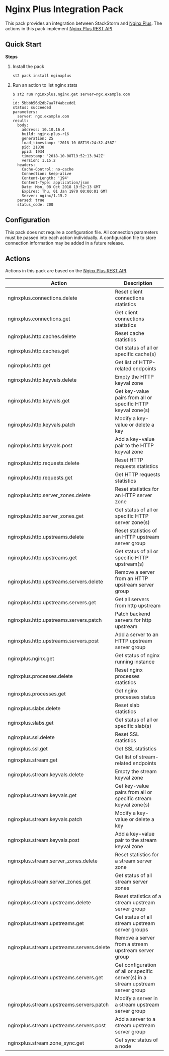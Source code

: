 # Nginx Plus Integration Pack

This pack provides an integration between StackStorm and [Nginx Plus](https://www.nginx.com/products/nginx/).
The actions in this pack implement [Nginx Plus REST API](http://nginx.org/en/docs/http/ngx_http_api_module.html).

## <a name="quickstart"></a> Quick Start

**Steps**

1. Install the pack

    ``` shell
    st2 pack install nginxplus
    ```

2. Run an action to list nginx stats

    ``` shell
    $ st2 run nginxplus.nginx.get server=ngx.example.com
    .
    id: 5bbbb56d2db7aa7f4abcedd1
    status: succeeded
    parameters: 
      server: ngx.example.com
    result: 
      body:
        address: 10.10.16.4
        build: nginx-plus-r16
        generation: 25
        load_timestamp: '2018-10-08T19:24:32.456Z'
        pid: 21838
        ppid: 1934
        timestamp: '2018-10-08T19:52:13.942Z'
        version: 1.15.2
      headers:
        Cache-Control: no-cache
        Connection: keep-alive
        Content-Length: '194'
        Content-Type: application/json
        Date: Mon, 08 Oct 2018 19:52:13 GMT
        Expires: Thu, 01 Jan 1970 00:00:01 GMT
        Server: nginx/1.15.2
      parsed: true
      status_code: 200

    ```

## <a name="configuration"></a> Configuration

This pack does not require a configuration file. All connection parameters must be passed
into each action individually. A configuration file to store connection information
may be added in a future release.

## <a name="actions"></a> Actions

Actions in this pack are based on the [Nginx Plus REST API](http://nginx.org/en/docs/http/ngx_http_api_module.html).

| Action | Description |
|--------|-------------|
| nginxplus.connections.delete | Reset client connections statistics |
| nginxplus.connections.get | Get client connections statistics |
| nginxplus.http.caches.delete | Reset cache statistics |
| nginxplus.http.caches.get | Get status of all or specific cache(s) |
| nginxplus.http.get | Get list of HTTP-related endpoints |
| nginxplus.http.keyvals.delete | Empty the HTTP keyval zone |
| nginxplus.http.keyvals.get | Get key-value pairs from all or specific HTTP keyval zone(s) |
| nginxplus.http.keyvals.patch | Modify a key-value or delete a key |
| nginxplus.http.keyvals.post | Add a key-value pair to the HTTP keyval zone |
| nginxplus.http.requests.delete | Reset HTTP requests statistics |
| nginxplus.http.requests.get | Get HTTP requests statistics |
| nginxplus.http.server_zones.delete | Reset statistics for an HTTP server zone |
| nginxplus.http.server_zones.get | Get status of all or specific HTTP server zone(s) |
| nginxplus.http.upstreams.delete | Reset statistics of an HTTP upstream server group |
| nginxplus.http.upstreams.get | Get status of all or specific HTTP upstream(s) |
| nginxplus.http.upstreams.servers.delete | Remove a server from an HTTP upstream server group |
| nginxplus.http.upstreams.servers.get | Get all servers from http upstream |
| nginxplus.http.upstreams.servers.patch | Patch backend servers for http upstream |
| nginxplus.http.upstreams.servers.post | Add a server to an HTTP upstream server group |
| nginxplus.nginx.get | Get status of nginx running instance |
| nginxplus.processes.delete | Reset nginx processes statistics |
| nginxplus.processes.get | Get nginx processes status |
| nginxplus.slabs.delete | Reset slab statistics |
| nginxplus.slabs.get | Get status of all or specific slab(s) |
| nginxplus.ssl.delete | Reset SSL statistics |
| nginxplus.ssl.get | Get SSL statistics |
| nginxplus.stream.get | Get list of stream-related endpoints |
| nginxplus.stream.keyvals.delete | Empty the stream keyval zone |
| nginxplus.stream.keyvals.get | Get key-value pairs from all or specific stream keyval zone(s)|
| nginxplus.stream.keyvals.patch | Modify a key-value or delete a key |
| nginxplus.stream.keyvals.post | Add a key-value pair to the stream keyval zone |
| nginxplus.stream.server_zones.delete | Reset statistics for a stream server zone |
| nginxplus.stream.server_zones.get | Get status of all stream server zones |
| nginxplus.stream.upstreams.delete | Reset statistics of a stream upstream server group |
| nginxplus.stream.upstreams.get | Get status of all stream upstream server groups |
| nginxplus.stream.upstreams.servers.delete | Remove a server from a stream upstream server group |
| nginxplus.stream.upstreams.servers.get | Get configuration of all or specific server(s) in a stream upstream server group |
| nginxplus.stream.upstreams.servers.patch | Modify a server in a stream upstream server group |
| nginxplus.stream.upstreams.servers.post | Add a server to a stream upstream server group |
| nginxplus.stream.zone_sync.get | Get sync status of a node |

